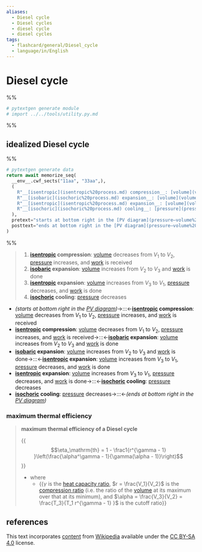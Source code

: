 ```yaml
---
aliases:
  - Diesel cycle
  - Diesel cycles
  - diesel cycle
  - diesel cycles
tags:
  - flashcard/general/Diesel_cycle
  - language/in/English
---
```


# Diesel cycle

%%

```Python
# pytextgen generate module
# import ../../tools/utility.py.md
```

%%

## idealized Diesel cycle

%%

```Python
# pytextgen generate data
return await memorize_seq(
  __env__.cwf_sects("11aa", "33aa",),
  (
    R"__[isentropic](isentropic%20process.md) compression__: [volume](volume.md) decreases from $V_1$ to $V_2$, [pressure](pressure.md) increases, and [work](work%20(physics).md) is received",
    R"__[isobaric](isochoric%20process.md) expansion__: [volume](volume.md) increases from $V_2$ to $V_3$ and [work](work%20(physics).md) is done",
    R"__[isentropic](isentropic%20process.md) expansion__: [volume](volume.md) increases from $V_3$ to $V_1$, [pressure](pressure.md) decreases, and [work](work%20(physics).md) is done",
    R"__[isochoric](isochoric%20process.md) cooling__: [pressure](pressure.md) decreases",
  ),
  pretext="starts at bottom right in the [PV diagram](pressure–volume%20diagram.md)",
  posttext="ends at bottom right in the [PV diagram](pressure–volume%20diagram.md)",
)
```

%%

<!--pytextgen generate section="11aa"--><!-- The following content is generated at 2023-12-19T20:25:01.123775+08:00. Any edits will be overridden! -->

> 1. __[isentropic](isentropic%20process.md) compression__: [volume](volume.md) decreases from $V_1$ to $V_2$, [pressure](pressure.md) increases, and [work](work%20(physics).md) is received
> 2. __[isobaric](isochoric%20process.md) expansion__: [volume](volume.md) increases from $V_2$ to $V_3$ and [work](work%20(physics).md) is done
> 3. __[isentropic](isentropic%20process.md) expansion__: [volume](volume.md) increases from $V_3$ to $V_1$, [pressure](pressure.md) decreases, and [work](work%20(physics).md) is done
> 4. __[isochoric](isochoric%20process.md) cooling__: [pressure](pressure.md) decreases

<!--/pytextgen-->

<!--pytextgen generate section="33aa"--><!-- The following content is generated at 2024-01-04T20:17:51.540996+08:00. Any edits will be overridden! -->

- _(starts at bottom right in the [PV diagram](pressure–volume%20diagram.md))_→:::←__[isentropic](isentropic%20process.md) compression__: [volume](volume.md) decreases from $V_1$ to $V_2$, [pressure](pressure.md) increases, and [work](work%20(physics).md) is received <!--SR:!2024-12-26,255,308!2024-09-07,199,328-->
- __[isentropic](isentropic%20process.md) compression__: [volume](volume.md) decreases from $V_1$ to $V_2$, [pressure](pressure.md) increases, and [work](work%20(physics).md) is received→:::←__[isobaric](isochoric%20process.md) expansion__: [volume](volume.md) increases from $V_2$ to $V_3$ and [work](work%20(physics).md) is done <!--SR:!2024-09-04,162,268!2024-05-26,111,288-->
- __[isobaric](isochoric%20process.md) expansion__: [volume](volume.md) increases from $V_2$ to $V_3$ and [work](work%20(physics).md) is done→:::←__[isentropic](isentropic%20process.md) expansion__: [volume](volume.md) increases from $V_3$ to $V_1$, [pressure](pressure.md) decreases, and [work](work%20(physics).md) is done <!--SR:!2024-06-26,131,308!2024-07-03,148,328-->
- __[isentropic](isentropic%20process.md) expansion__: [volume](volume.md) increases from $V_3$ to $V_1$, [pressure](pressure.md) decreases, and [work](work%20(physics).md) is done→:::←__[isochoric](isochoric%20process.md) cooling__: [pressure](pressure.md) decreases <!--SR:!2024-08-11,178,328!2024-09-02,195,328-->
- __[isochoric](isochoric%20process.md) cooling__: [pressure](pressure.md) decreases→:::←_(ends at bottom right in the [PV diagram](pressure–volume%20diagram.md))_ <!--SR:!2024-05-27,117,308!2024-06-09,119,308-->

<!--/pytextgen-->

### maximum thermal efficiency

> __maximum thermal efficiency of a Diesel cycle__
>
> {{$$\eta_\mathrm{th} = 1 - \frac1{r^{\gamma - 1} }\left(\frac{\alpha^\gamma - 1}{\gamma(\alpha - 1)}\right)$$}}
>
> - where
>   - {{$\gamma$ is the [heat capacity ratio](heat%20capacity%20ratio.md), $r = \frac{V_1}{V_2}$ is the [compression ratio](compression%20ratio.md) (i.e. the ratio of the [volume](volume.md) at its maximum over that at its minimum), and $\alpha = \frac{V_3}{V_2} = \frac{T_3}{T_1 r^{\gamma - 1} }$ is the cutoff ratio}} <!--SR:!2024-06-30,38,170!2024-06-29,117,250-->

## references

This text incorporates [content](https://en.wikipedia.org/wiki/Diesel_cycle) from [Wikipedia](Wikipedia.md) available under the [CC BY-SA 4.0](https://creativecommons.org/licenses/by-sa/4.0/) license.
